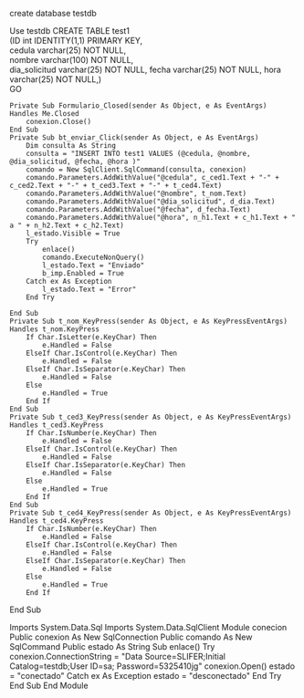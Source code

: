 create database testdb

Use testdb
CREATE TABLE test1  
   (ID int IDENTITY(1,1) PRIMARY KEY,  
   cedula varchar(25) NOT NULL,  
   nombre varchar(100) NOT NULL,  
   dia_solicitud varchar(25) NOT NULL,
   fecha varchar(25) NOT NULL,
   hora varchar(25) NOT NULL,)  
GO 



    Private Sub Formulario_Closed(sender As Object, e As EventArgs) Handles Me.Closed
        conexion.Close()
    End Sub
    Private Sub bt_enviar_Click(sender As Object, e As EventArgs)
        Dim consulta As String
        consulta = "INSERT INTO test1 VALUES (@cedula, @nombre, @dia_solicitud, @fecha, @hora )"
        comando = New SqlClient.SqlCommand(consulta, conexion)
        comando.Parameters.AddWithValue("@cedula", c_ced1.Text + "-" + c_ced2.Text + "-" + t_ced3.Text + "-" + t_ced4.Text)
        comando.Parameters.AddWithValue("@nombre", t_nom.Text)
        comando.Parameters.AddWithValue("@dia_solicitud", d_dia.Text)
        comando.Parameters.AddWithValue("@fecha", d_fecha.Text)
        comando.Parameters.AddWithValue("@hora", n_h1.Text + c_h1.Text + " a " + n_h2.Text + c_h2.Text)
        l_estado.Visible = True
        Try
            enlace()
            comando.ExecuteNonQuery()
            l_estado.Text = "Enviado"
            b_imp.Enabled = True
        Catch ex As Exception
            l_estado.Text = "Error"
        End Try

    End Sub
    Private Sub t_nom_KeyPress(sender As Object, e As KeyPressEventArgs) Handles t_nom.KeyPress
        If Char.IsLetter(e.KeyChar) Then
            e.Handled = False
        ElseIf Char.IsControl(e.KeyChar) Then
            e.Handled = False
        ElseIf Char.IsSeparator(e.KeyChar) Then
            e.Handled = False
        Else
            e.Handled = True
        End If
    End Sub
    Private Sub t_ced3_KeyPress(sender As Object, e As KeyPressEventArgs) Handles t_ced3.KeyPress
        If Char.IsNumber(e.KeyChar) Then
            e.Handled = False
        ElseIf Char.IsControl(e.KeyChar) Then
            e.Handled = False
        ElseIf Char.IsSeparator(e.KeyChar) Then
            e.Handled = False
        Else
            e.Handled = True
        End If
    End Sub
    Private Sub t_ced4_KeyPress(sender As Object, e As KeyPressEventArgs) Handles t_ced4.KeyPress
        If Char.IsNumber(e.KeyChar) Then
            e.Handled = False
        ElseIf Char.IsControl(e.KeyChar) Then
            e.Handled = False
        ElseIf Char.IsSeparator(e.KeyChar) Then
            e.Handled = False
        Else
            e.Handled = True
        End If
End Sub


Imports System.Data.Sql
Imports System.Data.SqlClient
Module conecion
    Public conexion As New SqlConnection
    Public comando As New SqlCommand
    Public estado As String
    Sub enlace()
        Try
            conexion.ConnectionString = "Data Source=SLIFER;Initial Catalog=testdb;User ID=sa; Password=5325410jg"
            conexion.Open()
            estado = "conectado"
        Catch ex As Exception
            estado = "desconectado"
        End Try
    End Sub
End Module

